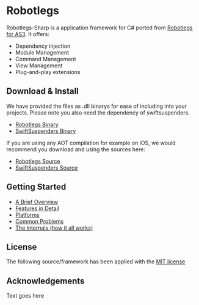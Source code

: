 
Robotlegs
========

Robotlegs-Sharp is a application framework for C# ported from [Robotlegs for AS3][1].
It offers:

* Dependency injection
* Module Management
* Command Management
* View Management
* Plug-and-play extensions

Download & Install
-----------------------
We have provided the files as .dll binarys for ease of including into your projects. Please note you also need the dependency of swiftsuspenders.

* [Robotlegs Binary][2]
* [SwiftSuspenders Binary][3]

If you are using any AOT compilation for example on iOS, we would recommend you download and using the sources here:

* [Robotlegs Source][4]
* [SwiftSuspenders Source][5]

Getting Started
------------------

* [A Brief Overview](./docs/ABriefOverview.md)
* [Features in Detail](./docs/FeaturesInDetail.md)
* [Platforms](./docs/Platforms.md)
* [Common Problems](./docs/CommonProblems.md)
* [The internals (how it all works)](./docs/TheInternals.md)

License
---------

The following source/framework has been applied with the [MIT license](./LICENSE)

Acknowledgements
-----------------------

Text goes here

[1]: http://www.robotlegs.org/
[2]: ./build/robotlegs.dll "Robotlegs Binary"
[3]: ./lib/swiftsuspenders.dll "SwiftSuspenders Binary"
[4]: ./src/
[5]: http://www.swiftsuspenders.com/src
